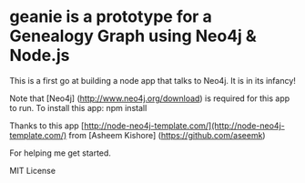 # geanie is a prototype for a Genealogy Graph using Neo4j & Node.js

This is a first go at building a node app that talks to Neo4j. It is in
its infancy!

Note that [Neo4j] (http://www.neo4j.org/download) is required for this app to run.  To install this app:
    npm install


Thanks to this app [http://node-neo4j-template.com/](http://node-neo4j-template.com/) 
from [Asheem Kishore] (https://github.com/aseemk)
  
For helping me get started.


MIT License




